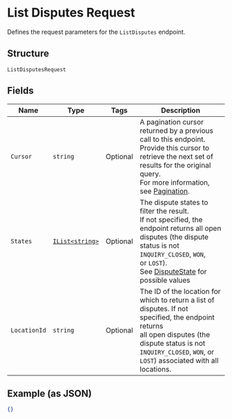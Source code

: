 
# List Disputes Request

Defines the request parameters for the `ListDisputes` endpoint.

## Structure

`ListDisputesRequest`

## Fields

| Name | Type | Tags | Description |
|  --- | --- | --- | --- |
| `Cursor` | `string` | Optional | A pagination cursor returned by a previous call to this endpoint.<br>Provide this cursor to retrieve the next set of results for the original query.<br>For more information, see [Pagination](https://developer.squareup.com/docs/basics/api101/pagination). |
| `States` | [`IList<string>`](/doc/models/dispute-state.md) | Optional | The dispute states to filter the result.<br>If not specified, the endpoint returns all open disputes (the dispute status is not `INQUIRY_CLOSED`, `WON`,<br>or `LOST`).<br>See [DisputeState](#type-disputestate) for possible values |
| `LocationId` | `string` | Optional | The ID of the location for which to return a list of disputes. If not specified, the endpoint returns<br>all open disputes (the dispute status is not `INQUIRY_CLOSED`, `WON`, or `LOST`) associated with all locations. |

## Example (as JSON)

```json
{}
```

